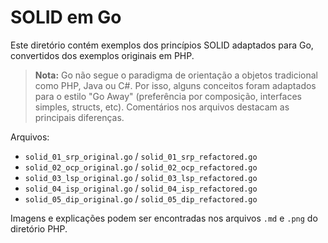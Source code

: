 # SOLID em Go

Este diretório contém exemplos dos princípios SOLID adaptados para Go, convertidos dos exemplos originais em PHP. 

> **Nota:** Go não segue o paradigma de orientação a objetos tradicional como PHP, Java ou C#. Por isso, alguns conceitos foram adaptados para o estilo "Go Away" (preferência por composição, interfaces simples, structs, etc). Comentários nos arquivos destacam as principais diferenças.

Arquivos:
- `solid_01_srp_original.go` / `solid_01_srp_refactored.go`
- `solid_02_ocp_original.go` / `solid_02_ocp_refactored.go`
- `solid_03_lsp_original.go` / `solid_03_lsp_refactored.go`
- `solid_04_isp_original.go` / `solid_04_isp_refactored.go`
- `solid_05_dip_original.go` / `solid_05_dip_refactored.go`

Imagens e explicações podem ser encontradas nos arquivos `.md` e `.png` do diretório PHP.
